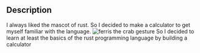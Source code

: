 # <Scientific calculato with rust>

## Description

I always liked the mascot of rust. So I decided to make a calculator to get myself familiar with the language.
<picture>
 <img alt="ferris the crab gesture" src="https://www.rustacean.net/assets/rustacean-flat-gesture.svg">
So I decided to learn at least the basics of the rust programming language
by building a calculator 


